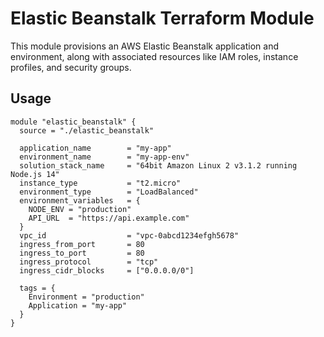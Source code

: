 # Elastic Beanstalk Terraform Module

This module provisions an AWS Elastic Beanstalk application and environment, along with associated resources like IAM roles, instance profiles, and security groups.

## Usage

```hcl
module "elastic_beanstalk" {
  source = "./elastic_beanstalk"

  application_name        = "my-app"
  environment_name        = "my-app-env"
  solution_stack_name     = "64bit Amazon Linux 2 v3.1.2 running Node.js 14"
  instance_type           = "t2.micro"
  environment_type        = "LoadBalanced"
  environment_variables   = {
    NODE_ENV = "production"
    API_URL  = "https://api.example.com"
  }
  vpc_id                  = "vpc-0abcd1234efgh5678"
  ingress_from_port       = 80
  ingress_to_port         = 80
  ingress_protocol        = "tcp"
  ingress_cidr_blocks     = ["0.0.0.0/0"]

  tags = {
    Environment = "production"
    Application = "my-app"
  }
}
